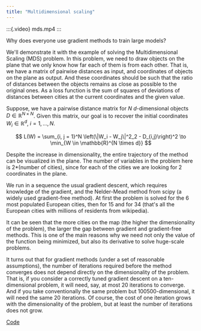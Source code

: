 ```yaml
---
title: "Multidimensional scaling"
---
```


:::{.video}
mds.mp4
:::

Why does everyone use gradient methods to train large models?

We'll demonstrate it with the example of solving the Multidimensional Scaling (MDS) problem. In this problem, we need to draw objects on the plane that we only know how far each of them is from each other. That is, we have a matrix of pairwise distances as input, and coordinates of objects on the plane as output. And these coordinates should be such that the ratio of distances between the objects remains as close as possible to the original ones. As a loss function is the sum of squares of deviations of distances between cities at the current coordinates and the given value.

Suppose, we have a pairwise distance matrix for $N$ $d$-dimensional objects $D \in \mathbb{R}^{N \times N}$. Given this matrix, our goal is to recover the initial coordinates $W_i \in \mathbb{R}^d, \; i = 1, \ldots, N$.

$$
L(W) = \sum_{i, j = 1}^N \left(\|W_i - W_j\|^2_2 - D_{i,j}\right)^2 \to \min_{W \in \mathbb{R}^{N \times d}}
$$

Despite the increase in dimensionality, the entire trajectory of the method can be visualized in the plane. The number of variables in the problem here is 2*(number of cities), since for each of the cities we are looking for 2 coordinates in the plane.

️We run in a sequence the usual gradient descent, which requires knowledge of the gradient, and the Nelder-Mead method from scipy (a widely used gradient-free method). At first the problem is solved for the 6 most populated European cities, then for 15 and for 34 (that's all the European cities with millions of residents from wikipedia). 

It can be seen that the more cities on the map (the higher the dimensionality of the problem), the larger the gap between gradient and gradient-free methods. This is one of the main reasons why we need not only the value of the function being minimized, but also its derivative to solve huge-scale problems.

It turns out that for gradient methods (under a set of reasonable assumptions), the number of iterations required before the method converges does not depend directly on the dimensionality of the problem. That is, if you consider a correctly tuned gradient descent on a ten-dimensional problem, it will need, say, at most 20 iterations to converge. And if you take conventionally the same problem but 100500-dimensional, it will need the same 20 iterations. Of course, the cost of one iteration grows with the dimensionality of the problem, but at least the number of iterations does not grow.


[Code](https://colab.research.google.com/github/MerkulovDaniil/optim/blob/master/assets/Notebooks/MDS.ipynb)
